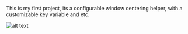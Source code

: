 This is my first project, its a configurable window centering helper, with a customizable key variable and etc.

![alt text]({C4514387-B739-4562-B0C1-12A470DF3FA4}-1.png)